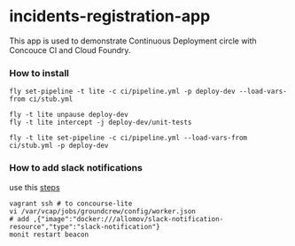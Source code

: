 # incidents-registration-app

This app is used to demonstrate Continuous Deployment circle with Concouce CI and Cloud Foundry.

### How to install

```
fly set-pipeline -t lite -c ci/pipeline.yml -p deploy-dev --load-vars-from ci/stub.yml

fly -t lite unpause deploy-dev
fly -t lite intercept -j deploy-dev/unit-tests

fly -t lite set-pipeline -c ci/pipeline.yml --load-vars-from ci/stub.yml -p deploy-dev
```

### How to add slack notifications

use this [steps](https://github.com/starkandwayne/flowdock-concourse-notification-resource)

```
vagrant ssh # to concourse-lite
vi /var/vcap/jobs/groundcrew/config/worker.json
# add ,{"image":"docker:///allomov/slack-notification-resource","type":"slack-notification"}
monit restart beacon
```


